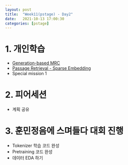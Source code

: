 ```yaml
---
layout: post
title:  "Week11(pstage) - Day2"
date:   2021-10-13 17:00:30
categories: [pstage]
---
```


# 1. 개인학습
* [Generation-based MRC](https://kyunghyunlim.github.io/nlp/ml_ai/2021/10/13/generativemrc.html)
* [Passage Retrieval - Sparse Embedding](https://kyunghyunlim.github.io/nlp/ml_ai/2021/10/13/retrivalspe.html)
* Special mission 1

# 2. 피어세션
* 계획 공유

# 3. 훈민정음에 스며들다 대회 진행
* Tokenizer 학습 코드 완성
* Pretraining 코드 완성
* 데이터 EDA 하기